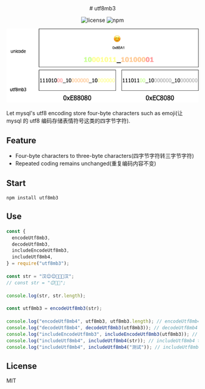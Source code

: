<div align=center>
# utf8mb3

![license](https://img.shields.io/npm/l/utf8mb3) ![npm](https://img.shields.io/npm/v/utf8mb3)

![encode](./encode.png)

</div>

Let mysql's utf8 encoding store four-byte characters such as emoji(让 mysql 的 utf8 编码存储表情符号这类的四字节字符).

## Feature

- Four-byte characters to three-byte characters(四字节字符转三字节字符)
- Repeated coding remains unchanged(重复编码内容不变)

## Start

```
npm install utf8mb3
```

## Use

```js
const {
  encodeUtf8mb3,
  decodeUtf8mb3,
  includeEncodeUtf8mb3,
  includeUtf8mb4,
} = require("utf8mb3");

const str = "汉😊😊🛝🛝🛝汉";
// const str = "😊🛝🛝";

console.log(str, str.length);

const utf8mb3 = encodeUtf8mb3(str);

console.log("encodeUtf8mb4", utf8mb3, utf8mb3.length); // encodeUtf8mb4 汉ꂶꂶ鷶鷶鷶汉 12
console.log("decodeUtf8mb4", decodeUtf8mb3(utf8mb3)); // decodeUtf8mb4 汉😊😊🛝🛝🛝汉
console.log("includeEncodeUtf8mb3", includeEncodeUtf8mb3(utf8mb3)); // includeEncodeUtf8mb3 true
console.log("includeUtf8mb4", includeUtf8mb4(str)); // includeUtf8mb4 true
console.log("includeUtf8mb4", includeUtf8mb4("测试")); // includeUtf8mb4 false
```

## License

MIT
